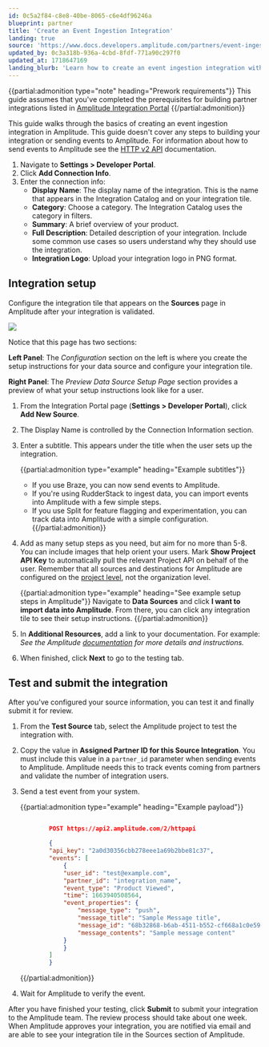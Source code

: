 ```yaml
---
id: 0c5a2f84-c8e8-40be-8065-c6e4df96246a
blueprint: partner
title: 'Create an Event Ingestion Integration'
landing: true
source: 'https://www.docs.developers.amplitude.com/partners/event-ingestion-integration-guide/'
updated_by: 0c3a318b-936a-4cbd-8fdf-771a90c297f0
updated_at: 1718647169
landing_blurb: 'Learn how to create an event ingestion integration with Amplitude.'
---
```

{{partial:admonition type="note" heading="Prework requirements"}}
This guide assumes that you've completed the prerequisites for building partner integrations listed in [Amplitude Integration Portal](/docs/partners/integration-portal)
{{/partial:admonition}}


This guide walks through the basics of creating an event ingestion integration in Amplitude. This guide doesn't cover any steps to building your integration or sending events to Amplitude. For information about how to send events to Amplitude see the [HTTP v2 API](/docs/apis/analytics/http-v2) documentation.

1. Navigate to **Settings > Developer Portal**.
2. Click **Add Connection Info**.
3. Enter the connection info: 
      - **Display Name**: The display name of the integration. This is the name that appears in the Integration Catalog and on your integration tile.
      - **Category**: Choose a category. The Integration Catalog  uses the category in filters.
      - **Summary**: A brief overview of your product.
      - **Full Description**: Detailed description of your integration. Include some common use cases so users understand why they should use the integration. 
      - **Integration Logo**: Upload your integration logo in PNG format.

## Integration setup

Configure the integration tile that appears on the **Sources** page in Amplitude after your integration is validated.

![](statamic://asset::help_center_conversions::partners/partner-add-new-source-page.png)

Notice that this page has two sections:

**Left Panel**: The *Configuration* section on the left is where you create the setup instructions for your data source and configure your integration tile.

**Right Panel**: The *Preview Data Source Setup Page* section provides a preview of what your setup instructions look like for a user.

1. From the Integration Portal page (**Settings > Developer Portal**), click **Add New Source**.
2. The Display Name is controlled by the Connection Information section.
3. Enter a subtitle. This appears under the title when the user sets up the integration. 
      
    {{partial:admonition type="example" heading="Example subtitles"}}
    - If you use Braze, you can now send events to Amplitude.
    - If you're using RudderStack to ingest data, you can import events into Amplitude with a few simple steps.
    - If you use Split for feature flagging and experimentation, you can track data into Amplitude with a simple configuration.
    {{/partial:admonition}}

4. Add as many setup steps as you need, but aim for no more than 5-8. You can include images that help orient your users. Mark **Show Project API Key** to automatically pull the relevant Project API on behalf of the user. Remember that all sources and destinations for Amplitude are configured on the [project level](/docs/admin/account-management/manage-orgs-projects), not the organization level.

    {{partial:admonition type="example" heading="See example setup steps in Amplitude"}}
    Navigate to **Data Sources** and click **I want to import data into Amplitude**. From there, you can click any integration tile to see their setup instructions.
    {{/partial:admonition}}
  
5. In **Additional Resources**, add a link to your documentation. For example: *See the Amplitude [documentation](/docs) for more details and instructions.*
6. When finished, click **Next** to go to the testing tab.

## Test and submit the integration

After you've configured your source information, you can test it and finally submit it for review.

1. From the **Test Source** tab, select the Amplitude project to test the integration with.
2. Copy the value in **Assigned Partner ID for this Source Integration**. You must include this value in a `partner_id` parameter when sending events to Amplitude. Amplitude needs this to track events coming from partners and validate the number of integration users.
3. Send a test event from your system.

    {{partial:admonition type="example" heading="Example payload"}}
    ```json

            POST https://api2.amplitude.com/2/httpapi

            {
            "api_key": "2a0d30356cbb278eee1a69b2bbe81c37",
            "events": [
                {
                "user_id": "test@example.com",
                "partner_id": "integration_name",
                "event_type": "Product Viewed",
                "time": 1663940508564,
                "event_properties": {
                    "message_type": "push",
                    "message_title": "Sample Message title",
                    "message_id": "68b32868-b6ab-4511-b552-cf668a1c0e59",
                    "message_contents": "Sample message content"
                }
                }
            ]
            }
    ```
    {{/partial:admonition}}

4. Wait for Amplitude to verify the event. 

After you have finished your testing, click **Submit** to submit your integration to the Amplitude team. The review process should take about one week. When Amplitude approves your integration, you are notified via email and are able to see your integration tile in the Sources section of Amplitude.